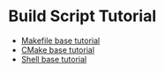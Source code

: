 
# Build Script Tutorial

- [Makefile base tutorial](makefile_base.md)
- [CMake base tutorial](cmake_base.md)
- [Shell base tutorial](shell_base.md)
